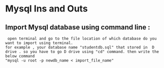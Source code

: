 # Mysql Ins and Outs

## Import Mysql database using command line :
```
 open terminal and go to the file location of which database do you want to import using terminal.
for example , your database name "studentdb.sql" that stored in  D drive . so you have to go D drive using "cd" command. then write the below command
"mysql -u root -p newdb_name < import_file_name"
```

